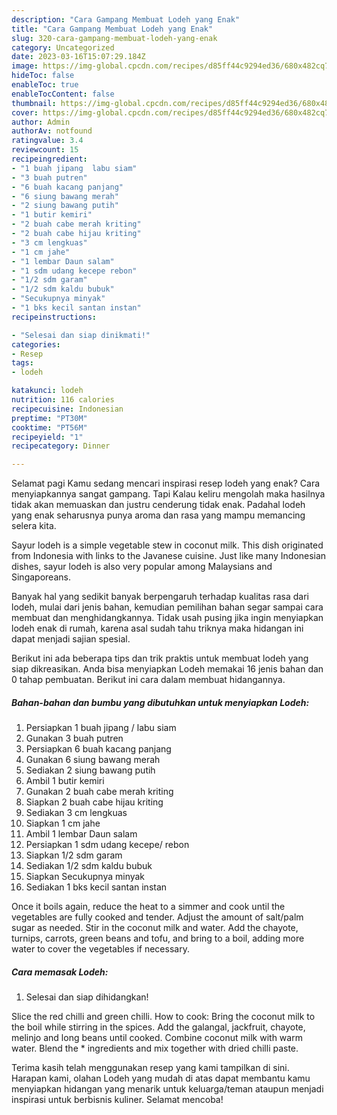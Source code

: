 ```yaml
---
description: "Cara Gampang Membuat Lodeh yang Enak"
title: "Cara Gampang Membuat Lodeh yang Enak"
slug: 320-cara-gampang-membuat-lodeh-yang-enak
category: Uncategorized
date: 2023-03-16T15:07:29.184Z
image: https://img-global.cpcdn.com/recipes/d85ff44c9294ed36/680x482cq70/lodeh-foto-resep-utama.jpg
hideToc: false
enableToc: true
enableTocContent: false
thumbnail: https://img-global.cpcdn.com/recipes/d85ff44c9294ed36/680x482cq70/lodeh-foto-resep-utama.jpg
cover: https://img-global.cpcdn.com/recipes/d85ff44c9294ed36/680x482cq70/lodeh-foto-resep-utama.jpg
author: Admin
authorAv: notfound
ratingvalue: 3.4
reviewcount: 15
recipeingredient:
- "1 buah jipang  labu siam"
- "3 buah putren"
- "6 buah kacang panjang"
- "6 siung bawang merah"
- "2 siung bawang putih"
- "1 butir kemiri"
- "2 buah cabe merah kriting"
- "2 buah cabe hijau kriting"
- "3 cm lengkuas"
- "1 cm jahe"
- "1 lembar Daun salam"
- "1 sdm udang kecepe rebon"
- "1/2 sdm garam"
- "1/2 sdm kaldu bubuk"
- "Secukupnya minyak"
- "1 bks kecil santan instan"
recipeinstructions:

- "Selesai dan siap dinikmati!"
categories:
- Resep
tags:
- lodeh

katakunci: lodeh 
nutrition: 116 calories
recipecuisine: Indonesian
preptime: "PT30M"
cooktime: "PT56M"
recipeyield: "1"
recipecategory: Dinner

---
```



Selamat pagi Kamu sedang mencari inspirasi resep lodeh yang enak? Cara menyiapkannya sangat gampang. Tapi Kalau keliru mengolah maka hasilnya tidak akan memuaskan dan justru cenderung tidak enak. Padahal lodeh yang enak seharusnya punya aroma dan rasa yang mampu memancing selera kita.


Sayur lodeh is a simple vegetable stew in coconut milk. This dish originated from Indonesia with links to the Javanese cuisine. Just like many Indonesian dishes, sayur lodeh is also very popular among Malaysians and Singaporeans.

Banyak hal yang sedikit banyak berpengaruh terhadap kualitas rasa dari lodeh, mulai dari jenis bahan, kemudian pemilihan bahan segar sampai cara membuat dan menghidangkannya. Tidak usah pusing jika ingin menyiapkan lodeh enak di rumah, karena asal sudah tahu triknya maka hidangan ini dapat menjadi sajian spesial.


Berikut ini ada beberapa tips dan trik praktis untuk membuat lodeh yang siap dikreasikan. Anda bisa menyiapkan Lodeh memakai 16 jenis bahan dan 0 tahap pembuatan. Berikut ini cara dalam membuat hidangannya.

<!--inarticleads1-->

##### Bahan-bahan dan bumbu yang dibutuhkan untuk menyiapkan Lodeh:

1. Persiapkan 1 buah jipang / labu siam
1. Gunakan 3 buah putren
1. Persiapkan 6 buah kacang panjang
1. Gunakan 6 siung bawang merah
1. Sediakan 2 siung bawang putih
1. Ambil 1 butir kemiri
1. Gunakan 2 buah cabe merah kriting
1. Siapkan 2 buah cabe hijau kriting
1. Sediakan 3 cm lengkuas
1. Siapkan 1 cm jahe
1. Ambil 1 lembar Daun salam
1. Persiapkan 1 sdm udang kecepe/ rebon
1. Siapkan 1/2 sdm garam
1. Sediakan 1/2 sdm kaldu bubuk
1. Siapkan Secukupnya minyak
1. Sediakan 1 bks kecil santan instan


Once it boils again, reduce the heat to a simmer and cook until the vegetables are fully cooked and tender. Adjust the amount of salt/palm sugar as needed. Stir in the coconut milk and water. Add the chayote, turnips, carrots, green beans and tofu, and bring to a boil, adding more water to cover the vegetables if necessary. 

<!--inarticleads2-->

##### Cara memasak Lodeh:


1. Selesai dan siap dihidangkan!

Slice the red chilli and green chilli. How to cook: Bring the coconut milk to the boil while stirring in the spices. Add the galangal, jackfruit, chayote, melinjo and long beans until cooked. Combine coconut milk with warm water. Blend the * ingredients and mix together with dried chilli paste. 

Terima kasih telah menggunakan resep yang kami tampilkan di sini. Harapan kami, olahan Lodeh yang mudah di atas dapat membantu kamu menyiapkan hidangan yang menarik untuk keluarga/teman ataupun menjadi inspirasi untuk berbisnis kuliner. Selamat mencoba!

